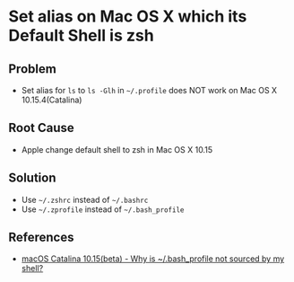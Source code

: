 # Set alias on Mac OS X which its Default Shell is zsh

## Problem
* Set alias for `ls` to `ls -Glh` in `~/.profile` does NOT work on Mac OS X 10.15.4(Catalina)

## Root Cause
* Apple change default shell to zsh in Mac OS X 10.15

## Solution
* Use `~/.zshrc` instead of `~/.bashrc`
* Use `~/.zprofile` instead of `~/.bash_profile`

## References
* [macOS Catalina 10.15(beta) - Why is ~/.bash_profile not sourced by my shell?](https://stackoverflow.com/questions/56784894/macos-catalina-10-15beta-why-is-bash-profile-not-sourced-by-my-shell) 
